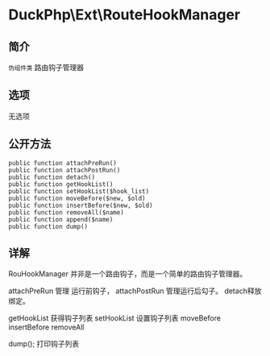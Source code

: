 # DuckPhp\Ext\RouteHookManager

## 简介
`伪组件类` 路由钩子管理器
##### 
## 选项
无选项
## 公开方法

    public function attachPreRun()
    public function attachPostRun()
    public function detach()
    public function getHookList()
    public function setHookList($hook_list)
    public function moveBefore($new, $old)
    public function insertBefore($new, $old)
    public function removeAll($name)
    public function append($name)
    public function dump()

## 详解

RouHookManager 并非是一个路由钩子，而是一个简单的路由钩子管理器。

attachPreRun 管理 运行前钩子， attachPostRun  管理运行后勾子。 detach释放绑定。

getHookList 获得钩子列表  setHookList 设置钩子列表
moveBefore insertBefore removeAll

dump();  打印钩子列表    
